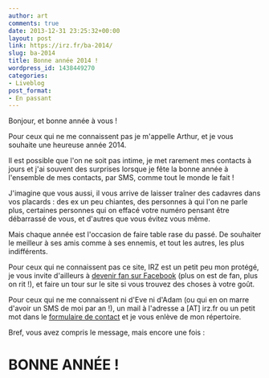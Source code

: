 ```yaml
---
author: art
comments: true
date: 2013-12-31 23:25:32+00:00
layout: post
link: https://irz.fr/ba-2014/
slug: ba-2014
title: Bonne année 2014 !
wordpress_id: 1438449270
categories:
- Liveblog
post_format:
- En passant
---
```


Bonjour, et bonne année à vous !

Pour ceux qui ne me connaissent pas je m'appelle Arthur, et je vous souhaite une heureuse année 2014.

Il est possible que l'on ne soit pas intime, je met rarement mes contacts à jours et j'ai souvent des surprises lorsque je fête la bonne année à l'ensemble de mes contacts, par SMS, comme tout le monde le fait !

J'imagine que vous aussi, il vous arrive de laisser traîner des cadavres dans vos placards : des ex un peu chiantes, des personnes à qui l'on ne parle plus, certaines personnes qui on effacé votre numéro pensant être débarrassé de vous, et d'autres que vous évitez vous même.

Mais chaque année est l'occasion de faire table rase du passé. De souhaiter le meilleur à ses amis comme à ses ennemis, et tout les autres, les plus indifférents.

Pour ceux qui ne connaissent pas ce site, IRZ est un petit peu mon protégé, je vous invite d'ailleurs à [devenir fan sur Facebook](http://facebook.com/irz.fr) (plus on est de fan, plus on rit !), et faire un tour sur le site si vous trouvez des choses à votre goût.

Pour ceux qui ne me connaissent ni d'Eve ni d'Adam (ou qui en on marre d'avoir un SMS de moi par an !), un mail à l'adresse a [AT] irz.fr ou un petit mot dans le [formulaire de contact](https://irz.fr/contact) et je vous enlève de mon répertoire.

Bref, vous avez compris le message, mais encore une fois :


# **BONNE ANNÉE !**
